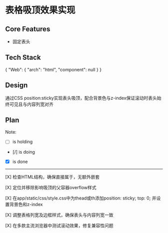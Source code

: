 # 表格吸顶效果实现

## Core Features

- 固定表头

## Tech Stack

{
  "Web": {
    "arch": "html",
    "component": null
  }
}

## Design

通过CSS position:sticky实现表头吸顶，配合背景色与z-index保证滚动时表头始终可见且与内容列宽对齐

## Plan

Note: 

- [ ] is holding
- [/] is doing
- [X] is done

---

[X] 检查HTML结构，确保<thead>直接属于<table>，无额外嵌套

[X] 定位并移除影响吸顶的父容器overflow样式

[X] 在app/static/css/style.css中为thead或th添加position: sticky; top: 0; 并设置背景色和z-index

[X] 调整表格列宽及边框样式，确保表头与内容列宽一致

[X] 在多款主流浏览器中测试滚动效果，修复兼容性问题
